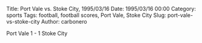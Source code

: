 Title: Port Vale vs. Stoke City, 1995/03/16
Date: 1995/03/16 00:00
Category: sports
Tags: football, football scores, Port Vale, Stoke City
Slug: port-vale-vs-stoke-city
Author: carbonero


Port Vale 1 - 1 Stoke City
